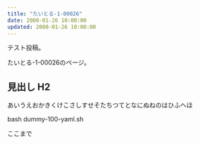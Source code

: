 ```yaml
---
title: "たいとる-1-00026"
date: 2000-01-26 10:00:00
updated: 2000-01-26 10:00:00
---
```


テスト投稿。

たいとる-1-00026のページ。


## 見出し H2

あいうえおかきくけこさしすせそたちつてとなにぬねのはひふへほ

bash dummy-100-yaml.sh


ここまで
